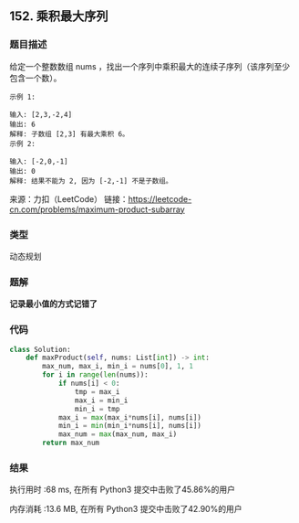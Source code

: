 ## 152. 乘积最大序列



### 题目描述

给定一个整数数组 nums ，找出一个序列中乘积最大的连续子序列（该序列至少包含一个数）。

```
示例 1:

输入: [2,3,-2,4]
输出: 6
解释: 子数组 [2,3] 有最大乘积 6。
示例 2:

输入: [-2,0,-1]
输出: 0
解释: 结果不能为 2, 因为 [-2,-1] 不是子数组。
```

来源：力扣（LeetCode）
链接：https://leetcode-cn.com/problems/maximum-product-subarray

### 类型

动态规划



### 题解

**记录最小值的方式记错了**



### 代码

```python
class Solution:
    def maxProduct(self, nums: List[int]) -> int:
    	max_num, max_i, min_i = nums[0], 1, 1
    	for i in range(len(nums)):
    		if nums[i] < 0:
    			tmp = max_i
    			max_i = min_i
    			min_i = tmp
    		max_i = max(max_i*nums[i], nums[i])
    		min_i = min(min_i*nums[i], nums[i])
    		max_num = max(max_num, max_i)
    	return max_num
```



### 结果

执行用时 :68 ms, 在所有 Python3 提交中击败了45.86%的用户

内存消耗 :13.6 MB, 在所有 Python3 提交中击败了42.90%的用户
